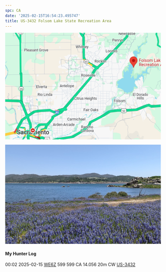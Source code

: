 ```yaml
---
spc: CA
date: '2025-02-15T16:54:23.495747'
title: US-3432 Folsom Lake State Recreation Area
---
```


![pasted_image.png](/static/pasted_image_0049.png)

![pasted_image001.png](/static/pasted_image001_0043.png)




#### My Hunter Log
00:02    2025-02-15    [WE6Z](https://qrz.com/db/WE6Z)    599    599    CA    14.056    20m    CW    [US-3432](https://pota.app/#/park/US-3432)